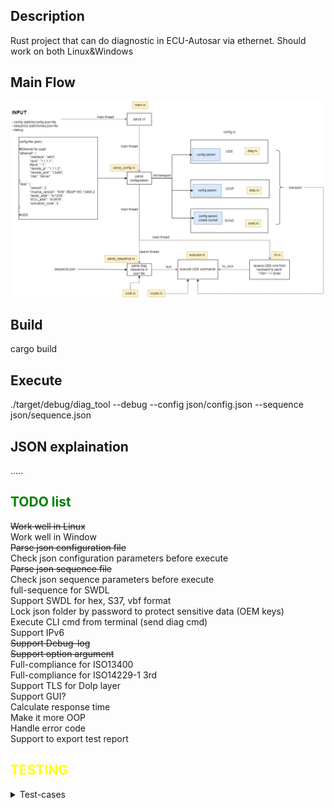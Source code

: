 ## Description
Rust project that can do diagnostic in ECU-Autosar via ethernet.
Should work on both Linux&Windows

## Main Flow
![main_flow](documents/main_flow.jpg)

## Build
cargo build

## Execute
./target/debug/diag_tool --debug --config json/config.json --sequence json/sequence.json

## JSON explaination
.....

## <span style="color: green;">TODO list</span>

<summary><s>Work well in Linux</s></summary>
<summary>Work well in Window</summary>
<summary><s>Parse json configuration file</s></summary>
<summary>Check json configuration parameters before execute</summary>
<summary><s>Parse json sequence file</s></summary>
<summary>Check json sequence parameters before execute</summary>
<summary>full-sequence for SWDL</summary>
<summary>Support SWDL for hex, S37, vbf format</summary>
<summary>Lock json folder by password to protect sensitive data (OEM keys)</summary>
<summary>Execute CLI cmd from terminal (send diag cmd)</summary>
<summary>Support IPv6</summary>
<summary><s>Support Debug-log</s></summary>
<summary><s>Support option argument</s></summary>
<summary>Full-compliance for ISO13400</summary>
<summary>Full-compliance for ISO14229-1 3rd</summary>
<summary>Support TLS for DoIp layer</summary>
<summary>Support GUI?</summary>
<summary>Calculate response time</summary>
<summary>Make it more OOP</summary>
<summary>Handle error code</summary>
<summary>Support to export test report</summary>


## <span style="color: yellow;">TESTING</span>
<details>
    <summary>Test-cases</summary>
</details>
